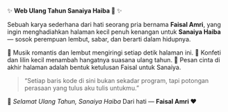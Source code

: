 ✨ **Web Ulang Tahun Sanaiya Haiba 💐** ✨

Sebuah karya sederhana dari hati seorang pria bernama **Faisal Amri**,
yang ingin menghadiahkan halaman kecil penuh kenangan untuk
**Sanaiya Haiba** — sosok perempuan lembut, sabar, dan berarti dalam hidupnya.

🎵 Musik romantis dan lembut mengiringi setiap detik halaman ini.
💖 Konfeti dan lilin kecil menambah hangatnya suasana ulang tahun.
📜 Pesan cinta di akhir halaman adalah bentuk ketulusan Faisal untuk Sanaiya.

> “Setiap baris kode di sini bukan sekadar program,
> tapi potongan perasaan yang tulus aku tulis untukmu.”

🌸 *Selamat Ulang Tahun, Sanaiya Haiba*
Dari hati — **Faisal Amri ❤️**
